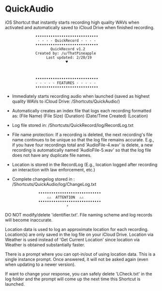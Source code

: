 # QuickAudio
iOS Shortcut that instantly starts recording high quality WAVs when activated and automatically saved to iCloud Drive when finished recording.

                  •••••••••••••••••••••••••••••
                   - - - - QuickRecord - - - - 
                  •••••••••••••••••••••••••••••
                         QuickRecord v1.2
                  Created by: /u/ThatPineapple
                       Last updated: 2/20/19
                                ♥️



                  •••••••••••••••••••••••••••••
                  - - - - - FEATURES - - - - -
                  •••••••••••••••••••••••••••••

- Immediately starts recording audio when launched (saved as highest quality WAVs to iCloud Drive: /Shortcuts/QuickAudio/)

- Automatically creates an index file that logs each recording formatted as: (File Name) (File Size) (Duration) (Date/Time Created) (Location)

- Log file stored in: /Shortcuts/QuickRecord/log/RecordLog.txt

- File name protection: If a recording is deleted, the next recording's file name continues to be unique so that the log file remains accurate. 
E.g., if you have four recordings total and 'AudioFile-4.wav' is delete, a new recording is automatically named 'AudioFile-5.wav' so that the log file does not have any duplicate file names. 

- Location is stored in the RecordLog (E.g., location logged after recording an interaction with law enforcement, etc.)

- Complete changelog stored in : /Shortcuts/QuickAudio/log/ChangeLog.txt



                  •••••••••••••••••••••••••••••
                      ⚠️⚠️  ATTENTION  ⚠️⚠️
                  •••••••••••••••••••••••••••••
                               ⚡️
DO NOT modify/delete 'identifier.txt'. File naming scheme and log records will become inaccurate.

Location data is used to log an approximate location for each recording. Location(s) are only saved in the log file on your iCloud Drive. 
Location via Weather is used instead of 'Get Current Location' since location via Weather is obtained substantially faster.  

There is a prompt where you can opt-in/out of using location data. This is a single instance prompt. Once answered, it will not be asked again (even when updating to a newer version). 

If want to change your response, you can safely delete 'LCheck.txt' in the log folder and the prompt will come up the next time this Shortcut is launched. 






